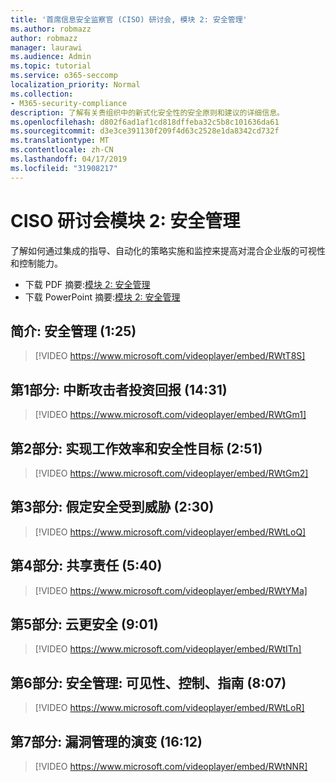 ```yaml
---
title: '首席信息安全监察官 (CISO) 研讨会, 模块 2: 安全管理'
ms.author: robmazz
author: robmazz
manager: laurawi
ms.audience: Admin
ms.topic: tutorial
ms.service: o365-seccomp
localization_priority: Normal
ms.collection:
- M365-security-compliance
description: 了解有关贵组织中的新式化安全性的安全原则和建议的详细信息。
ms.openlocfilehash: d802f6ad1af1cd818dffeba32c5b8c101636da61
ms.sourcegitcommit: d3e3ce391130f209f4d63c2528e1da8342cd732f
ms.translationtype: MT
ms.contentlocale: zh-CN
ms.lasthandoff: 04/17/2019
ms.locfileid: "31908217"
---
```

# <a name="ciso-workshop-module-2-security-management"></a>CISO 研讨会模块 2: 安全管理 

了解如何通过集成的指导、自动化的策略实施和监控来提高对混合企业版的可视性和控制能力。

- 下载 PDF 摘要:[模块 2: 安全管理](media/ciso-workshop-2-security-management.pdf)
- 下载 PowerPoint 摘要:[模块 2: 安全管理](https://docs.microsoft.com/office365/securitycompliance/media/ciso-workshop-2-security-management.pptx)

## <a name="introduction-security-management-125"></a>简介: 安全管理 (1:25)

> [!VIDEO https://www.microsoft.com/videoplayer/embed/RWtT8S]

## <a name="part-1-disrupting-attacker-return-on-investment-1431"></a>第1部分: 中断攻击者投资回报 (14:31)

> [!VIDEO https://www.microsoft.com/videoplayer/embed/RWtGm1]

## <a name="part-2-meet-productivity-and-security-goals-251"></a>第2部分: 实现工作效率和安全性目标 (2:51)

> [!VIDEO https://www.microsoft.com/videoplayer/embed/RWtGm2]

## <a name="part-3-assume-compromise-230"></a>第3部分: 假定安全受到威胁 (2:30)

> [!VIDEO https://www.microsoft.com/videoplayer/embed/RWtLoQ]

## <a name="part-4-shared-responsibility-540"></a>第4部分: 共享责任 (5:40)

> [!VIDEO https://www.microsoft.com/videoplayer/embed/RWtYMa]

## <a name="part-5-cloud-is-more-secure-901"></a>第5部分: 云更安全 (9:01)

> [!VIDEO https://www.microsoft.com/videoplayer/embed/RWtITn]

## <a name="part-6-security-management-visibility-control-guidance-807"></a>第6部分: 安全管理: 可见性、控制、指南 (8:07)

> [!VIDEO https://www.microsoft.com/videoplayer/embed/RWtLoR]

## <a name="part-7-evolution-of-vulnerability-management-1612"></a>第7部分: 漏洞管理的演变 (16:12)

> [!VIDEO https://www.microsoft.com/videoplayer/embed/RWtNNR]
